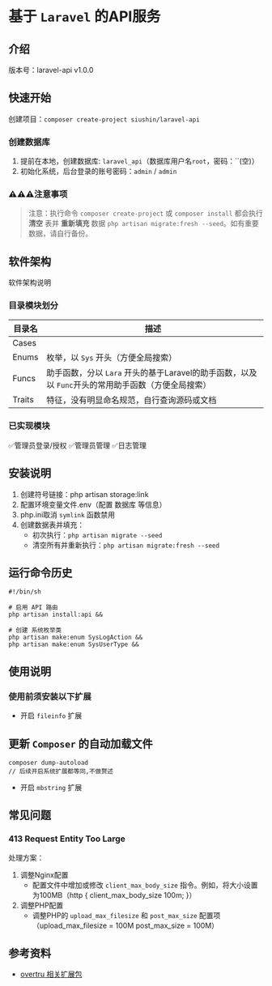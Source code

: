 # 基于 `Laravel` 的API服务

## 介绍

版本号：laravel-api v1.0.0

## 快速开始

创建项目：`composer create-project siushin/laravel-api`

### 创建数据库

1. 提前在本地，创建数据库: `laravel_api`（数据库用户名`root`，密码：``(空)）
2. 初始化系统，后台登录的账号密码：`admin` / `admin`

### ⚠️⚠️⚠️注意事项

> 注意：执行命令 `composer create-project` 或 `composer install` 都会执行 **清空** 表并 **重新填充** 数据
`php artisan migrate:fresh --seed`。如有重要数据，请自行备份。

## 软件架构

软件架构说明

### 目录模块划分

| 目录名    | 描述                                                           |
|--------|--------------------------------------------------------------|
| Cases  |                                                              |
| Enums  | 枚举，以 `Sys` 开头（方便全局搜索）                                        |
| Funcs  | 助手函数，分以 `Lara` 开头的基于Laravel的助手函数，以及以 `Func`开头的常用助手函数（方便全局搜索） |
| Traits | 特征，没有明显命名规范，自行查询源码或文档                                        |

### 已实现模块

✅管理员登录/授权
✅管理员管理
✅日志管理

## 安装说明

1. 创建符号链接：php artisan storage:link
2. 配置环境变量文件.env（配置 数据库 等信息）
3. php.ini取消 `symlink` 函数禁用
4. 创建数据表并填充：
    - 初次执行：`php artisan migrate --seed`
    - 清空所有并重新执行：`php artisan migrate:fresh --seed`

## 运行命令历史

```shell
#!/bin/sh

# 启用 API 路由
php artisan install:api &&

# 创建 系统枚举类
php artisan make:enum SysLogAction &&
php artisan make:enum SysUserType &&
```

## 使用说明

### 使用前须安装以下扩展

- 开启 `fileinfo` 扩展

## 更新 `Composer` 的自动加载文件

```shell
composer dump-autoload
// 后续开启系统扩展都等同,不做赘述
```

- 开启 `mbstring` 扩展

## 常见问题

### 413 Request Entity Too Large

处理方案：

1. 调整Nginx配置
    - 配置文件中增加或修改 `client_max_body_size` 指令。例如，将大小设置为100MB（http { client_max_body_size 100m; }）
2. 调整PHP配置
    - 调整PHP的 `upload_max_filesize` 和 `post_max_size` 配置项（upload_max_filesize = 100M post_max_size = 100M）

## 参考资料

- [overtru 相关扩展包](https://packagist.org/packages/overtrue/)
